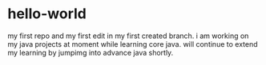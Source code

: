 # hello-world
my first repo
and my first edit in my first created branch.
i am working on my java projects at moment while learning core java. will continue to extend my learning by jumpimg into advance java shortly. 
